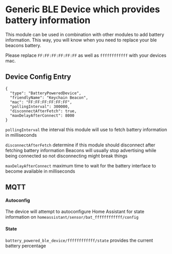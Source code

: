 # Generic BLE Device which provides battery information
This module can be used in combination with other modules to add battery information. 
This way, you will know when you need to replace your ble beacons battery.

Please replace `FF:FF:FF:FF:FF:FF` as well as `ffffffffffff` with your devices mac.

## Device Config Entry
```
{
  "type": "BatteryPoweredDevice",
  "friendlyName": "Keychain Beacon",
  "mac": "FF:FF:FF:FF:FF:FF",
  "pollingInterval": 300000,
  "disconnectAfterFetch": true,
  "maxDelayAfterConnect": 8000
}
```

`pollingInterval` the interval this module will use to fetch battery information in milliseconds

`disconnectAfterFetch` determine if this module should disconnect after fetching battery information
Beacons will usually stop advertising while being connected so not disconnecting might break things

`maxDelayAfterConnect` maximum time to wait for the battery interface to become available in milliseconds


## MQTT

#### Autoconfig
The device will attempt to autoconfigure Home Assistant for state information on 
`homeassistant/sensor/bat_ffffffffffff/config`

#### State
`battery_powered_ble_device/ffffffffffff/state` provides the current battery percentage
